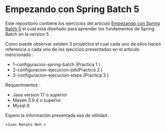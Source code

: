 # Empezando con  Spring Batch 5

Este repositorio contiene los ejercicios del articulo  [Empezando con Spring Batch 5](https://juanrenatonoh.blogspot.com/2023/10/empezando-con-spring-batch-5.html)  el cual está diseñado para aprender los fundamentos de Spring Batch  en la version 5 .

Como puede observar existen 3 proyectos el cual  cada uno de ellos hacen referencia a cada uno de los ejecicios presentados en el articulo mencionado :

- 1-configuracion-spring-batch (Practica 1 )
- 2-configuracion-ejecucion-job(Practica 2 )
- 3-configuracion-ejecucion-steps (Practica 3 )

Requerimientos : 

- Java version 17 o superior
- Maven 3.9.4 o superior
- Mysql 8

Espero la información presentada sea de utilidad . 

`<Juan Renato Noh >`
